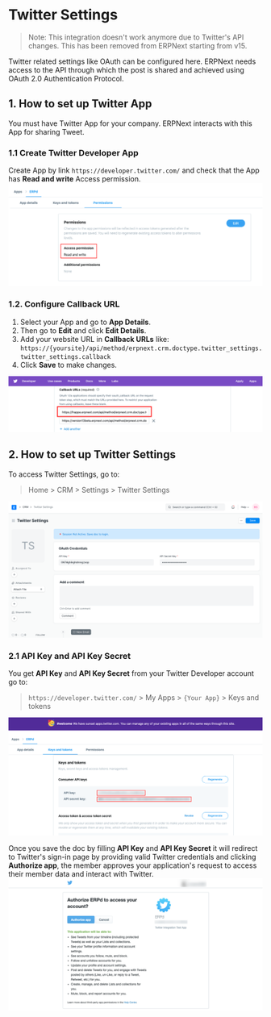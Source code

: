 
# Twitter Settings




> Note: This integration doesn't work anymore due to Twitter's API changes. This has been removed from ERPNext starting from v15.
> 
> 

Twitter related settings like OAuth can be configured here. ERPNext needs access to the API through which the post is shared and achieved using OAuth 2.0 Authentication Protocol.

## 1. How to set up Twitter App

You must have Twitter App for your company. ERPNext interacts with this App for sharing Tweet.

### 1.1 Create Twitter Developer App

Create App by link `https://developer.twitter.com/` and check that the App has **Read and write** Access permission. ![Twitter App Permission](/files/twitter-app-permission.png)  


### 1.2. Configure Callback URL

1. Select your App and go to **App Details**.
2. Then go to **Edit** and click **Edit Details**.
3. Add your website URL in **Callback URLs** like: `https://{yoursite}/api/method/erpnext.crm.doctype.twitter_settings.twitter_settings.callback`
4. Click **Save** to make changes.

![Twitter App Callback URL](/files/twitter-callback-url.png)  


## 2. How to set up Twitter Settings

To access Twitter Settings, go to:


> Home > CRM > Settings > Twitter Settings
> 
> 

![Twitter Settings](/files/twitter-settings.png)  


### 2.1 API Key and API Key Secret

You get **API Key** and **API Key Secret** from your Twitter Developer account go to:


> `https://developer.twitter.com/` > My Apps > `{Your App}` > Keys and tokens
> 
> 

![Twitter Keys Tokens](/files/twitter-key-token.png)  


Once you save the doc by filling **API Key** and **API Key Secret** it will redirect to Twitter's sign-in page by providing valid Twitter credentials and clicking **Authorize app**, the member approves your application's request to access their member data and interact with Twitter. ![Twitter Authorize App](/files/twitter-authorize-app.png)  






